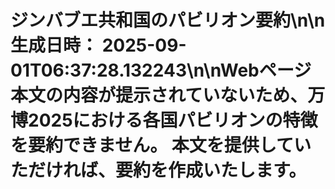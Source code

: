 # ジンバブエ共和国のパビリオン要約\n\n**生成日時：** 2025-09-01T06:37:28.132243\n\nWebページ本文の内容が提示されていないため、万博2025における各国パビリオンの特徴を要約できません。  本文を提供していただければ、要約を作成いたします。